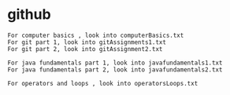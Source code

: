 # github


	For computer basics , look into computerBasics.txt
	For git part 1, look into gitAssignments1.txt
	For git part 2, look into gitAssignment2.txt

	For java fundamentals part 1, look into javafundamentals1.txt
	For java fundamentals part 2, look into javafundamentals2.txt

	For operators and loops , look into operatorsLoops.txt
